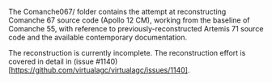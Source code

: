The Comanche067/ folder contains the attempt at reconstructing Comanche 67 source code (Apollo 12 CM), working from the baseline of Comanche 55, with reference to previously-reconstructed Artemis 71 source code and the available contemporary documentation.

The reconstruction is currently incomplete.  The reconstruction effort is covered in detail in (issue #1140)[https://github.com/virtualagc/virtualagc/issues/1140].

